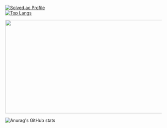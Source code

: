 [![Solved.ac Profile](http://mazassumnida.wtf/api/generate_badge?boj=gahyeonii)](https://solved.ac/gahyeonii)<br/>
[![Top Langs](https://github-readme-stats.vercel.app/api/top-langs/?username=gahyeonnni&layout=compact)](https://github.com/gahyeonnni/github-readme-stats)

<a href="https://www.gitanimals.org/en_US?utm_medium=image&utm_source=gahyeonnni&utm_content=farm">
<img
  src="https://render.gitanimals.org/farms/gahyeonnni"
  width="600"
  height="300"
/>
</a>

![Anurag's GitHub stats](https://github-readme-stats.vercel.app/api?username=anuraghazra&show_icons=true)

